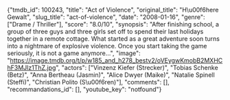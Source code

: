{"tmdb_id": 100243, "title": "Act of Violence", "original_title": "H\u00f6here Gewalt", "slug_title": "act-of-violence", "date": "2008-01-16", "genre": ["Drame / Thriller"], "score": "8.0/10", "synopsis": "After finishing school, a group of three guys and three girls set off to spend their last holidays together in a remote cottage. What started as a great adventure soon turns into a nightmare of explosive violence. Once you start taking the game seriously, it is not a game anymore...", "image": "https://image.tmdb.org/t/p/w185_and_h278_bestv2/oVEygwKmobB2MXHChF3MJlz1ThZ.jpg", "actors": ["Vinzenz Kiefer (Strecker)", "Tobias Schenke (Betz)", "Anna Bertheau (Jasmin)", "Alice Dwyer (Maike)", "Natalie Spinell (Steffi)", "Christian Polito (S\u00f6ren)"], "comments": [], "recommandations_id": [], "youtube_key": "notfound"}